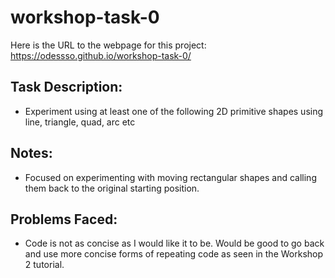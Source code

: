 # workshop-task-0

Here is the URL to the webpage for this project: https://odessso.github.io/workshop-task-0/

## Task Description:
- Experiment using at least one of the following 2D primitive shapes using line, triangle, quad, arc etc

## Notes:
- Focused on experimenting with moving rectangular shapes and calling them back to the original starting position.

## Problems Faced:
- Code is not as concise as I would like it to be. Would be good to go back and use more concise forms of repeating code as seen in the Workshop 2 tutorial.
